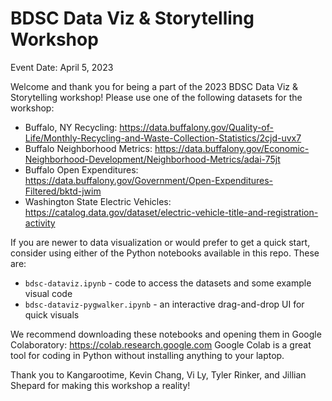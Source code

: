 # BDSC Data Viz & Storytelling Workshop
Event Date: April 5, 2023

Welcome and thank you for being a part of the 2023 BDSC Data Viz & Storytelling workshop!
Please use one of the following datasets for the workshop:

- Buffalo, NY Recycling: https://data.buffalony.gov/Quality-of-Life/Monthly-Recycling-and-Waste-Collection-Statistics/2cjd-uvx7
- Buffalo Neighborhood Metrics: https://data.buffalony.gov/Economic-Neighborhood-Development/Neighborhood-Metrics/adai-75jt
- Buffalo Open Expenditures: https://data.buffalony.gov/Government/Open-Expenditures-Filtered/bktd-jwim
- Washington State Electric Vehicles: https://catalog.data.gov/dataset/electric-vehicle-title-and-registration-activity

If you are newer to data visualization or would prefer to get a quick start, consider using either of the Python notebooks available in this repo. These are:

- `bdsc-dataviz.ipynb` - code to access the datasets and some example visual code
- `bdsc-dataviz-pygwalker.ipynb` - an interactive drag-and-drop UI for quick visuals

We recommend downloading these notebooks and opening them in Google Colaboratory: https://colab.research.google.com
Google Colab is a great tool for coding in Python without installing anything to your laptop.

Thank you to Kangarootime, Kevin Chang, Vi Ly, Tyler Rinker, and Jillian Shepard for making this workshop a reality!
